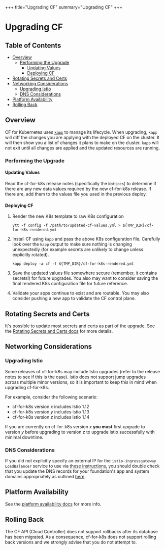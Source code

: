 +++
title="Upgrading CF"
summary="Upgrading CF"
+++

# Upgrading CF

## Table of Contents
- [Overview](#overview)
  * [Performing the Upgrade](#performing-the-upgrade)
    + [Updating Values](#updating-values)
    + [Deploying CF](#deploying-cf)
- [Rotating Secrets and Certs](#rotating-secrets-and-certs)
- [Networking Considerations](#networking-considerations)
  * [Upgrading Istio](#upgrading-istio)
  * [DNS Considerations](#dns-considerations)
- [Platform Availability](#platform-availability)
- [Rolling Back](#rolling-back)

## Overview
CF for Kubernetes uses [`kapp`](https://github.com/vmware-tanzu/carvel-kapp) to manage its lifecycle. When upgrading, `kapp` will diff the changes you are applying with the deployed CF on the cluster. It will then show you a list of changes it plans to make on the cluster. `kapp` will not exit until all changes are applied and the updated resources are running.

### Performing the Upgrade

#### Updating Values
Read the cf-for-k8s release notes (specifically the `Notices`) to determine if there are any new data values required by the new cf-for-k8s release. If there are, add them to the values file you used in the previous deploy.

#### Deploying CF
1. Render the new K8s template to raw K8s configuration

    ```console
    ytt -f config -f /path/to/updated-cf-values.yml > ${TMP_DIR}/cf-for-k8s-rendered.yml
    ```
 
1. Install CF using `kapp` and pass the above K8s configuration file. Carefully look over the `kapp` output to make sure nothing is changing unexpectedly (for example secrets are unlikely to change unless explicitly rotated).

    ```console
    kapp deploy -a cf -f ${TMP_DIR}/cf-for-k8s-rendered.yml
    ```

1. Save the updated values file somewhere secure (remember, it contains secrets!) for future upgrades. You also may want to consider saving the final rendered K8s configuration file for future reference.

1. Validate your apps continue to exist and are routable. You may also consider pushing a new app to validate the CF control plane.

## Rotating Secrets and Certs
It's possible to update most secrets and certs as part of the upgrade. See the [Rotating Secrets and Certs docs](rotating-secrets-and-certs.md) for more details.

## Networking Considerations

### Upgrading Istio
Some releases of cf-for-k8s may include Istio upgrades (refer to the release notes to see if this is the case). Istio does not support jump upgrades across multiple minor versions, so it is important to keep this in mind when upgrading cf-for-k8s.

For example, consider the following scenario:

* cf-for-k8s version _x_ includes Istio 1.12
* cf-for-k8s version _y_ includes Istio 1.13
* cf-for-k8s version _z_ includes Istio 1.14

If you are currently on cf-for-k8s version _x_ **you must** first upgrade to version _y_ before upgrading to version _z_ to upgrade Istio successfully with minimal downtime.

### DNS Considerations
If you did not explicitly specify an external IP for the `istio-ingressgateway` `LoadBalancer` service to use via [these instructions](setup-static-loadbalancer-ip.md), 
you should double check that you update the DNS records for your foundation's app and system domains appropriately as outlined [here](../deploy.md#steps-to-deploy).

## Platform Availability
See the [platform availability docs](../platform-availability.md) for more info.

## Rolling Back
The CF API (Cloud Controller) does not support rollbacks after its database has been migrated. As a consequence, cf-for-k8s does not support rolling back versions and we strongly advise that you do not attempt to.
